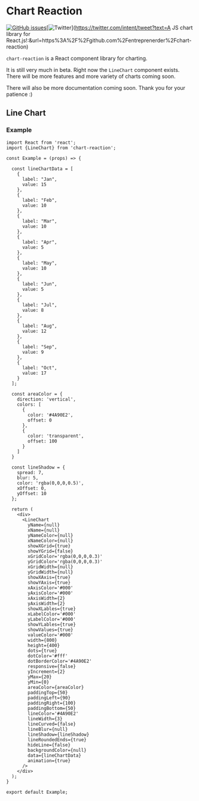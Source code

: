 # Chart Reaction

[![GitHub issues](https://img.shields.io/github/issues/entreprenerder/chart-reaction.svg)](https://github.com/entreprenerder/chart-reaction/issues)[![Twitter](https://img.shields.io/twitter/url/https/github.com/entreprenerder/chart-reaction.svg?style=social)](https://twitter.com/intent/tweet?text=A JS chart library for React.js!:&url=https%3A%2F%2Fgithub.com%2Fentreprenerder%2Fchart-reaction)

`chart-reaction` is a React component library for charting.

It is still very much in beta. Right now the `LineChart` component exists. There will be more features and more variety of charts coming soon.

There will also be more documentation coming soon. Thank you for your patience :)


## Line Chart


### Example
<!-- prettier-ignore -->
```JSX
import React from 'react';
import {LineChart} from 'chart-reaction';

const Example = (props) => {

  const lineChartData = [
    {
      label: "Jan",
      value: 15
    },
    {
      label: "Feb",
      value: 10
    },
    {
      label: "Mar",
      value: 10
    },
    {
      label: "Apr",
      value: 5
    },
    {
      label: "May",
      value: 10
    },
    {
      label: "Jun",
      value: 5
    },
    {
      label: "Jul",
      value: 8
    },
    {
      label: "Aug",
      value: 12
    },
    {
      label: "Sep",
      value: 9
    },
    {
      label: "Oct",
      value: 17
    }
  ];

  const areaColor = {
    direction: 'vertical',
    colors: [
      {
        color: '#4A90E2',
        offset: 0
      },
      {
        color: 'transparent',
        offset: 100
      }
    ]
  }

  const lineShadow = {
    spread: 7,
    blur: 5,
    color: 'rgba(0,0,0,0.5)',
    xOffset: 0,
    yOffset: 10
  };

  return (
    <div>
      <LineChart
        yName={null}
        xName={null}
        yNameColor={null}
        xNameColor={null}
        showXGrid={true}
        showYGrid={false}
        xGridColor='rgba(0,0,0,0.3)'
        yGridColor='rgba(0,0,0,0.3)'
        xGridWidth={null}
        yGridWidth={null}
        showXAxis={true}
        showYAxis={true}
        xAxisColor='#000'
        yAxisColor='#000'
        xAxisWidth={2}
        yAxisWidth={2}
        showXLables={true}
        xLabelColor='#000'
        yLabelColor='#000'
        showYLables={true}
        showValues={true}
        valueColor='#000'
        width={800}
        height={400}
        dots={true}
        dotColor='#fff'
        dotBorderColor='#4A90E2'
        responsive={false}
        yIncrement={2}
        yMax={20}
        yMin={0}
        areaColor={areaColor}
        paddingTop={50}
        paddingLeft={90}
        paddingRight={100}
        paddingBottom={50}
        lineColor='#4A90E2'
        lineWidth={3}
        lineCurved={false}
        lineBlur={null}
        lineShadow={lineShadow}
        lineRoundedEnds={true}
        hideLine={false}
        backgroundColor={null}
        data={lineChartData}
        animation={true}
      />
    </div>
  );
}

export default Example;
```
